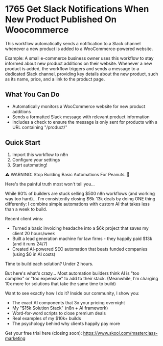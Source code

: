 # 1765 Get Slack Notifications When New Product Published On Woocommerce

This workflow automatically sends a notification to a Slack channel whenever a new product is added to a WooCommerce-powered website.

Example: A small e-commerce business owner uses this workflow to stay informed about new product additions on their website. Whenever a new product is added, the workflow triggers and sends a message to a dedicated Slack channel, providing key details about the new product, such as its name, price, and a link to the product page.

## What You Can Do
- Automatically monitors a WooCommerce website for new product additions
- Sends a formatted Slack message with relevant product information
- Includes a check to ensure the message is only sent for products with a URL containing "/product/"

## Quick Start
1. Import this workflow to n8n
2. Configure your settings
3. Start automating!

⚠️ WARNING: Stop Building Basic Automations For Peanuts. 🚫

Here's the painful truth most won't tell you...

While 90% of builders are stuck selling $500 n8n workflows (and working way too hard)...
I'm consistently closing $6k-13k deals by doing ONE thing differently:
I combine simple automations with custom AI that takes less than a week to build.

Recent client wins:
* Turned a basic invoicing headache into a $6k project that saves my client 20 hours/week
* Built a lead generation machine for law firms - they happily paid $13k (and it runs 24/7)
* Created AI-powered SEO automation that beats funded companies (using $0 in AI costs)

Time to build each solution? Under 2 hours.

But here's what's crazy...
Most automation builders think AI is "too complex" or "too expensive" to add to their stack.
(Meanwhile, I'm charging 10x more for solutions that take the same time to build)

Want to see exactly how I do it?
Inside our community, I show you:
* The exact AI components that 3x your pricing overnight
* My "$15k Solution Stack" (n8n + AI framework)
* Word-for-word scripts to close premium deals
* Real examples of my $10k+ builds
* The psychology behind why clients happily pay more

Get your free trial here (closing soon): https://www.skool.com/masterclass-marketing
